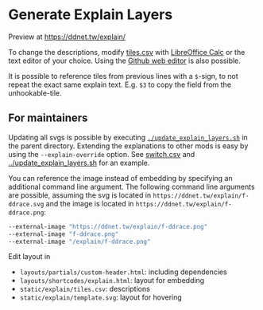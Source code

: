 # Generate Explain Layers

Preview at <https://ddnet.tw/explain/>

To change the descriptions, modify [tiles.csv](tiles.csv) with [LibreOffice Calc][1] or the text editor of your choice. Using the [Github web editor][2] is also possible.

It is possible to reference tiles from previous lines with a `$`-sign, to not repeat the exact same explain text. E.g. `$3` to copy the field from the unhookable-tile.

## For maintainers

Updating all svgs is possible by executing [`./update_explain_layers.sh`](../update_explain_layers.sh) in the parent directory.
Extending the explanations to other mods is easy by using the `--explain-override` option. See [switch.csv](switch.csv) and [../update_explain_layers.sh](../update_explain_layers.sh) for an example.

You can reference the image instead of embedding by specifying an additional command line argument.
The following command line arguments are possible, assuming the svg is located in `https://ddnet.tw/explain/f-ddrace.svg` and the image is located in `https://ddnet.tw/explain/f-ddrace.png`:

```bash
--external-image "https://ddnet.tw/explain/f-ddrace.png"
--external-image "f-ddrace.png"
--external-image "/explain/f-ddrace.png"
```

Edit layout in
* `layouts/partials/custom-header.html`: including dependencies
* `layouts/shortcodes/explain.html`: layout for embedding
* `static/explain/tiles.csv`: descriptions
* `static/explain/template.svg`: layout for hovering

[1]: https://www.libreoffice.org/
[2]: https://github.com/ddnet/ddnet-web/edit/master/explain-layers/tiles.csv
